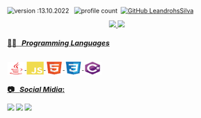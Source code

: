 
![version :13.10.2022](https://img.shields.io/badge/version-13.10.2022-informational) &nbsp;
![profile count](https://komarev.com/ghpvc/?username=LeandrohsSilva&color=red)&nbsp;
[![GitHub LeandrohsSilva](https://img.shields.io/github/followers/LeandrohsSilva?label=follow&style=social)](https://github.com/LeandrohsSilva)&nbsp;

<div align="center">
  <a href="https://github.com/LeandrohsSilva">
  <img height="160em" src="https://github-readme-stats.vercel.app/api?username=LeandrohsSilva&show_icons=true&theme=dracula&include_all_commits=true&count_private=true"/>
  <img height="160em" src="https://github-readme-stats.vercel.app/api/top-langs/?username=LeandrohsSilva&layout=compact&langs_count=7&theme=dracula"/>
</div>

 ### 👩‍💻 &nbsp; *Programming Languages*
<div style="display: inline_block"><br>
  <img align ="center" alt="Java" height ="30" width ="40" src="https://raw.githubusercontent.com/devicons/devicon/master/icons/java/java-plain.svg">
  <img align="center" alt="Js" height="30" width="40" src="https://raw.githubusercontent.com/devicons/devicon/master/icons/javascript/javascript-plain.svg">
  <img align="center" alt="HTML" height="30" width="40" src="https://raw.githubusercontent.com/devicons/devicon/master/icons/html5/html5-original.svg">
  <img align="center" alt="CSS" height="30" width="40" src="https://raw.githubusercontent.com/devicons/devicon/master/icons/css3/css3-original.svg">
  <img align="center" alt="Csharp" height="30" width="40" src="https://raw.githubusercontent.com/devicons/devicon/master/icons/csharp/csharp-original.svg">
 
  ### 📷 &nbsp; *Social Midia*:
  <div> 
  <a href="https://www.instagram.com/leandrohenrique.e/" target="_blank"><img src="https://img.shields.io/badge/-Instagram-%23E4405F?style=for-the-badge&logo=instagram&logoColor=white" target="_blank"></a>
  <a href = "mailto:leohss2011@hotmail.com"><img src="https://img.shields.io/badge/-Gmail-%23333?style=for-the-badge&logo=gmail&logoColor=white" target="_blank"></a>
  <a href="https://www.linkedin.com/in/leandro-henrique-331715192/" target="_blank"><img src="https://img.shields.io/badge/-LinkedIn-%230077B5?style=for-the-badge&logo=linkedin&logoColor=white" target="_blank"></a> 
 
